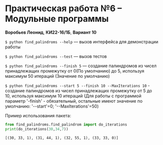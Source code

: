 # Практическая работа №6 – Модульные программы

**Воробьев Леонид**,
**КИ22-16/1Б**,
**Вариант 10**

`$ python find_palindroms --help` — вызов интерфейса для демонстрации работы

`$ python find_palindroms --test` — вызов тестов

`$ python find_palindroms --finish 5` — создание палиндромов из чисел принадлежащих 
промежутку от 0(По умолчанию) до 5, используя максимум 50 итераций (Значение по умолчанию)

`$ python find_palindroms --start 5 --finish 10 --MaxIterations 10` - создание палиндромов
 из чисел принадлежащих промежутку от 5 до 10, используя максимум 10 итераций 
 (Для работы с программой параметр '-finish' - обязательный,
 остальные имеют значение по умолчанию: '--start'=0; '--MaxIterations'=50)

Пример использования пакета:

```python
from find_palindroms.find_palindrom import do_iterations
print(do_iterations(30,34,7))
```

`[(30, 33, 1), (31, 44, 1), (32, 55, 1), (33, 33, 0)]`
